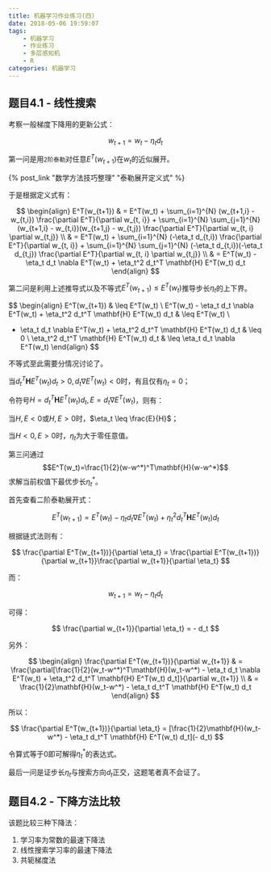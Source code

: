 ```yaml
---
title: 机器学习作业练习(四)
date: 2018-05-06 19:59:07
tags:
    - 机器学习
    - 作业练习
    - 多层感知机
    - R
categories:	机器学习
---
```


## 题目4.1 - 线性搜索

考察一般梯度下降用的更新公式：

$$
w_{t+1} = w_t - \eta_t d_t
$$

第一问是用`2阶泰勒`对任意$E^T(w_{t+1})$在$w_t$的近似展开。

{% post_link "数学方法技巧整理" "泰勒展开定义式" %}

于是根据定义式有：

$$
\begin{align}
E^T(w_{t+1}) & = E^T(w_t) + \sum_{i=1}^{N} (w_{t+1,i} - w_{t,i}) \frac{\partial E^T}{\partial w_{t, i}} + \sum_{i=1}^{N} \sum_{j=1}^{N} (w_{t+1,i} - w_{t,i})(w_{t+1,j} - w_{t,j}) \frac{\partial E^T}{\partial w_{t, i} \partial w_{t,j}} \\
& = E^T(w_t) + \sum_{i=1}^{N} (-\eta_t d_{t,i}) \frac{\partial E^T}{\partial w_{t, i}} + \sum_{i=1}^{N} \sum_{j=1}^{N} (-\eta_t d_{t,i})(-\eta_t d_{t,j}) \frac{\partial E^T}{\partial w_{t, i} \partial w_{t,j}} \\
& = E^T(w_t) - \eta_t d_t \nabla E^T(w_t) + \eta_t^2 d_t^T \mathbf{H} E^T(w_t) d_t
\end{align}
$$

第二问是利用上述推导式以及不等式$E^T(w_{t+1}) \leq E^T(w_t)$推导步长$\eta_t$的上下界。

$$
\begin{align}
E^T(w_{t+1}) & \leq E^T(w_t) \\
E^T(w_t) - \eta_t d_t \nabla E^T(w_t) + \eta_t^2 d_t^T \mathbf{H} E^T(w_t) d_t & \leq E^T(w_t) \\
- \eta_t d_t \nabla E^T(w_t) + \eta_t^2 d_t^T \mathbf{H} E^T(w_t) d_t & \leq 0 \\
\eta_t^2 d_t^T \mathbf{H} E^T(w_t) d_t & \leq \eta_t d_t \nabla E^T(w_t)
\end{align}
$$

不等式至此需要分情况讨论了。

当$d_t^T \mathbf{H} E^T(w_t) d_t > 0, d_t \nabla E^T(w_t) < 0$时，有且仅有$\eta_t=0$；

令符号$H=d_t^T \mathbf{H} E^T(w_t) d_t, E=d_t \nabla E^T(w_t)$，则有：

当$H,E<0$或$H,E>0$时，$\eta_t \leq \frac{E}{H}$；

当$H<0,E>0$时，$\eta_t$为大于零任意值。

第三问通过$$E^T(w_t)=\frac{1}{2}(w-w^*)^T\mathbf{H}(w-w^*)$$求解当前权值下最优步长$\eta_t^*$。

首先查看二阶泰勒展开式：

$$
E^T(w_{t+1}) = E^T(w_t) - \eta_t d_t \nabla E^T(w_t) + \eta_t^2 d_t^T \mathbf{H} E^T(w_t) d_t
$$

根据链式法则有：

$$
\frac{\partial E^T(w_{t+1})}{\partial \eta_t} = \frac{\partial E^T(w_{t+1})}{\partial w_{t+1}}\frac{\partial w_{t+1}}{\partial \eta_t}
$$

而：

$$
w_{t+1} = w_{t} - \eta_t d_t
$$

可得：

$$
\frac{\partial w_{t+1}}{\partial \eta_t} = - d_t
$$

另外：

$$
\begin{align}
\frac{\partial E^T(w_{t+1})}{\partial w_{t+1}} & = \frac{\partial[\frac{1}{2}(w_t-w^*)^T\mathbf{H}(w_t-w^*) - \eta_t d_t \nabla E^T(w_t) + \eta_t^2 d_t^T \mathbf{H} E^T(w_t) d_t]}{\partial w_{t+1}} \\
& = \frac{1}{2}\mathbf{H}(w_t-w^*) - \eta_t d_t^T \mathbf{H} E^T(w_t) d_t
\end{align}
$$

所以：

$$
\frac{\partial E^T(w_{t+1})}{\partial \eta_t} = [\frac{1}{2}\mathbf{H}(w_t-w^*) - \eta_t d_t^T \mathbf{H} E^T(w_t) d_t](- d_t)
$$

令算式等于0即可解得$\eta_t^*$的表达式。

最后一问是证步长$\eta_t$与搜索方向$d_t$正交，这题笔者真不会证了。

## 题目4.2 - 下降方法比较

该题比较三种下降法：

1. 学习率为常数的最速下降法
2. 线性搜索学习率的最速下降法
3. 共轭梯度法